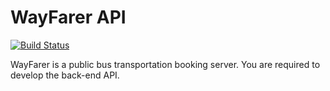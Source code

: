 # WayFarer API
[![Build Status](https://travis-ci.org/webong/adc-wayfarer-api.svg)](https://travis-ci.org/webong/adc-wayfarer-api)

WayFarer is a public bus transportation booking server. You are required to develop the back-end API.
